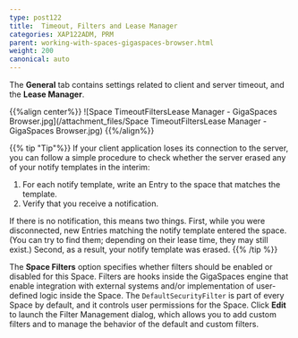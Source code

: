 ```yaml
---
type: post122
title:  Timeout, Filters and Lease Manager
categories: XAP122ADM, PRM
parent: working-with-spaces-gigaspaces-browser.html
weight: 200
canonical: auto
---
```




The **General** tab contains settings related to client and server timeout, and the **Lease Manager**.

{{%align center%}}
![Space TimeoutFiltersLease Manager - GigaSpaces Browser.jpg](/attachment_files/Space TimeoutFiltersLease Manager - GigaSpaces Browser.jpg)
{{%/align%}}

{{% tip "Tip"%}}
If your client application loses its connection to the server, you can follow a simple procedure to check whether the server erased any of your notify templates in the interim:

1. For each notify template, write an Entry to the space that matches the template.
1. Verify that you receive a notification.

If there is no notification, this means two things. First, while you were disconnected, new Entries matching the notify template entered the space. (You can try to find them; depending on their lease time, they may still exist.) Second, as a result, your notify template was erased.
{{% /tip %}}

The **Space Filters** option specifies whether filters should be enabled or disabled for this Space. Filters are hooks inside the GigaSpaces engine that enable integration with external systems and/or implementation of user-defined logic inside the Space. The `DefaultSecurityFilter` is part of every Space by default, and it controls user permissions for the Space. Click **Edit** to launch the Filter Management dialog, which allows you to add custom filters and to manage the behavior of the default and custom filters.

